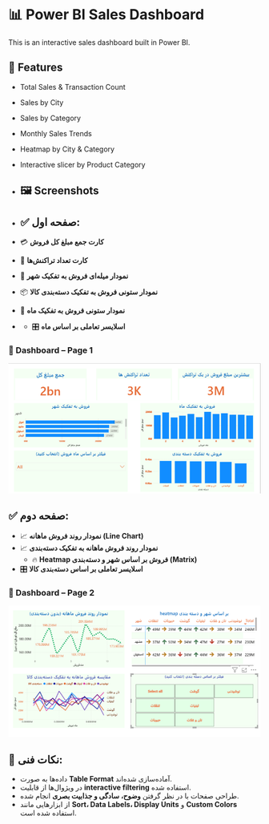 # 📊 Power BI Sales Dashboard

This is an interactive sales dashboard built in Power BI.

## 📌 Features

- Total Sales & Transaction Count
- Sales by City
- Sales by Category
- Monthly Sales Trends
- Heatmap by City & Category
- Interactive slicer by Product Category

- ## 🖼️ Screenshots

- ## ✅ صفحه اول:

- 💳 **کارت جمع مبلغ کل فروش**
- 🔢 **کارت تعداد تراکنش‌ها**
- 📍 **نمودار میله‌ای فروش به تفکیک شهر**
- 📦 **نمودار ستونی فروش به تفکیک دسته‌بندی کالا**
- 📅 **نمودار ستونی فروش به تفکیک ماه**
- - 🎛️ **اسلایسر تعاملی بر اساس ماه**



### 📄 Dashboard – Page 1
![Dashboard Page 1](page1.png)

## ✅ صفحه دوم:

- 📈 **نمودار روند فروش ماهانه (Line Chart)**
- 📈 **نمودار روند فروش ماهانه به تفکیک دسته‌بندی**
  - 🔥 **Heatmap فروش بر اساس شهر و دسته‌بندی (Matrix)**
- 🎛️ **اسلایسر تعاملی بر اساس دسته‌بندی کالا**

### 📄 Dashboard – Page 2
![Dashboard Page 2](page2.png)

## 🎯 نکات فنی:

- داده‌ها به صورت **Table Format** آماده‌سازی شده‌اند.
- در ویژوال‌ها از قابلیت **interactive filtering** استفاده شده.
- طراحی صفحات با در نظر گرفتن **وضوح، سادگی و جذابیت بصری** انجام شده.
- از ابزارهایی مانند **Sort، Data Labels، Display Units** و **Custom Colors** استفاده شده است.




